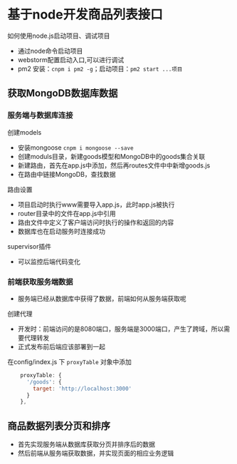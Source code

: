 # 基于node开发商品列表接口

如何使用node.js启动项目、调试项目

- 通过node命令启动项目
- webstorm配置启动入口,可以进行调试
- pm2 安装：`cnpm i pm2 -g`；启动项目：`pm2 start ...项目`

## 获取MongoDB数据库数据

### 服务端与数据库连接

创建models

- 安装mongoose `cnpm i mongoose --save`
- 创建moduls目录，新建goods模型和MongoDB中的goods集合关联
- 新建路由，首先在app.js中添加，然后再routes文件中中新增goods.js
- 在路由中链接MongoDB，查找数据

路由设置

- 项目启动时执行www需要导入app.js，此时app.js被执行
- router目录中的文件在app.js中引用
- 路由文件中定义了客户端访问时执行的操作和返回的内容
- 数据库也在启动服务时连接成功

supervisor插件

- 可以监控后端代码变化

### 前端获取服务端数据

- 服务端已经从数据库中获得了数据，前端如何从服务端获取呢

创建代理

- 开发时：前端访问的是8080端口，服务端是3000端口，产生了跨域，所以需要代理转发
- 正式发布前后端应该部署到一起

在config/index.js  下 `proxyTable` 对象中添加

```JavaScript
    proxyTable: {
      '/goods': {
        target: 'http://localhost:3000'
      }
    },
```

## 商品数据列表分页和排序

- 首先实现服务端从数据库获取分页并排序后的数据
- 然后前端从服务端获取数据，并实现页面的相应业务逻辑